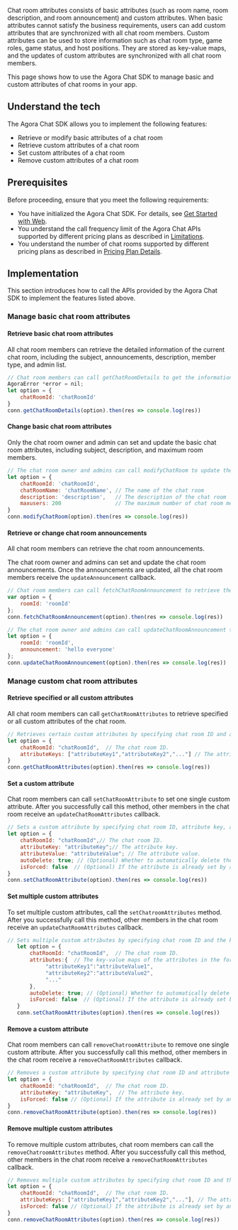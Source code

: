 Chat room attributes consists of basic attributes (such as room name, room description, and room announcement) and custom attributes. When basic attributes cannot satisfy the business requirements, users can add custom attributes that are synchronized with all chat room members. 
Custom attributes can be used to store information such as chat room type, game roles, game status, and host positions. They are stored as key-value maps, and the updates of custom attributes are synchronized with all chat room members.

This page shows how to use the Agora Chat SDK to manage basic and custom attributes of chat rooms in your app.

## Understand the tech

The Agora Chat SDK allows you to implement the following features:

- Retrieve or modify basic attributes of a chat room
- Retrieve custom attributes of a chat room
- Set custom attributes of a chat room
- Remove custom attributes of a chat room


## Prerequisites

Before proceeding, ensure that you meet the following requirements:

- You have initialized the Agora Chat SDK. For details, see [Get Started with Web](./agora_chat_get_started_web?platform=Web).
- You understand the call frequency limit of the Agora Chat APIs supported by different pricing plans as described in [Limitations](./agora_chat_limitation?platform=Web).
- You understand the number of chat rooms supported by different pricing plans as described in [Pricing Plan Details](./agora_chat_plan?platform=Web).


## Implementation

This section introduces how to call the APIs provided by the Agora Chat SDK to implement the features listed above.

### Manage basic chat room attributes

#### Retrieve basic chat room attributes

All chat room members can retrieve the detailed information of the current chat room, including the subject, announcements, description, member type, and admin list.

```javascript
// Chat room members can call getChatRoomDetails to get the information of the specified chat room.
AgoraError *error = nil;
let option = {
    chatRoomId: 'chatRoomId'
}
conn.getChatRoomDetails(option).then(res => console.log(res))
```

#### Change basic chat room attributes
Only the chat room owner and admin can set and update the basic chat room attributes, including subject, description, and maximum room members.

```javascript
// The chat room owner and admins can call modifyChatRoom to update the chat room attributes.
let option = {
    chatRoomId: 'chatRoomId',
    chatRoomName: 'chatRoomName', // The name of the chat room
    description: 'description',   // The description of the chat room
    maxusers: 200                 // The maximum number of chat room members
}
conn.modifyChatRoom(option).then(res => console.log(res))
```

#### Retrieve or change chat room announcements

All chat room members can retrieve the chat room announcements.

The chat room owner and admins can set and update the chat room announcements. Once the announcements are updated, all the chat room members receive the `updateAnnouncement` callback.

```javascript
// Chat room members can call fetchChatRoomAnnouncement to retrieve the chat room announcements.
var option = {
    roomId: 'roomId'                        
};
conn.fetchChatRoomAnnouncement(option).then(res => console.log(res))

// The chat room owner and admins can call updateChatRoomAnnouncement to set or update the chat room announcements.
let option = {
    roomId: 'roomId',  
    announcement: 'hello everyone'                  
};
conn.updateChatRoomAnnouncement(option).then(res => console.log(res))
```


### Manage custom chat room attributes

#### Retrieve specified or all custom attributes 
All chat room members can call `getChatRoomAttributes` to retrieve specified or all custom attributes of the chat room.

```javascript
// Retrieves certain custom attributes by specifying chat room ID and attribute keys. 
let option = {
    chatRoomId: "chatRoomId",  // The chat room ID.
    attributeKeys: ["attributeKey1","attributeKey2","..."] // The attribute key. If you leave it empty, all custom attributes are returned.
}
conn.getChatRoomAttributes(option).then(res => console.log(res))
```

#### Set a custom attribute
Chat room members can call `setChatRoomAttribute` to set one single custom attribute. After you successfully call this method, other members in the chat room receive an `updateChatRoomAttributes` callback. 

```javascript
// Sets a custom attribute by specifying chat room ID, attribute key, and attribute value. 
let option = {
    chatRoomId: "chatRoomId",// The chat room ID.
    attributeKey: "attributeKey";// The attribute key. 
    attributeValue: "attributeValue"; // The attribute value. 
    autoDelete: true; // (Optional) Whether to automatically delete the custom attributes set by a member when the member leaves the chat room. 
    isForced: false  // (Optional) If the attribute is already set by another room member, whether to overwrite other members' setting. 
}
conn.setChatRoomAttribute(option).then(res => console.log(res))
```


#### Set multiple custom attributes
To set multiple custom attributes, call the `setChatroomAttributes` method. After you successfully call this method, other members in the chat room receive an `updateChatRoomAttributes` callback. 

```javascript
// Sets multiple custom attributes by specifying chat room ID and the key-value maps of the attributes. 
   let option = {
       chatRoomId: "chatRoomId",  // The chat room ID.
       attributes:{  // The key-value maps of the attributes in the format of {"key":"value"}.
            "attributeKey1":"attributeValue1",
        	"attributeKey2":"attributeValue2",
         	"..."
       },
       autoDelete: true; // (Optional) Whether to automatically delete the custom attributes set by a member when the member leaves the chat room. 
   	   isForced: false  // (Optional) If the attribute is already set by another room member, whether to overwrite other members' setting. 
   }
   conn.setChatRoomAttributes(option).then(res => console.log(res))
```

#### Remove a custom attribute
Chat room members can call `removeChatroomAttribute` to remove one single custom attribute. After you successfully call this method, other members in the chat room receive a `removeChatRoomAttributes` callback. 

```javascript
// Removes a custom attribute by specifying chat room ID and attribute key. 
let option = {
    chatRoomId: "chatRoomId",  // The chat room ID.
    attributeKey: "attributeKey",  // The attribute key. 
    isForced: false // (Optional) If the attribute is already set by another room member, whether to overwrite other members' setting. 
}
conn.removeChatRoomAttribute(option).then(res => console.log(res))
```
 

#### Remove multiple custom attributes
To remove multiple custom attributes, chat room members can call the `removeChatroomAttributes` method. After you successfully call this method, other members in the chat room receive a  `removeChatRoomAttributes` callback. 
 
```javascript
// Removes multiple custom attributes by specifying chat room ID and the attribute key list. 
let option = {
    chatRoomId: "chatRoomId",  // The chat room ID.
    attributeKeys: ["attributeKey1","attributeKey2","..."], // The attribute keys. 
    isForced: false // (Optional) If the attribute is already set by another room member, whether to overwrite other members' setting. 
}
conn.removeChatRoomAttributes(option).then(res => console.log(res))
```


